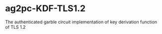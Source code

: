 # ag2pc-KDF-TLS1.2
The authenticated garble circuit implementation of key derivation function of TLS 1.2
